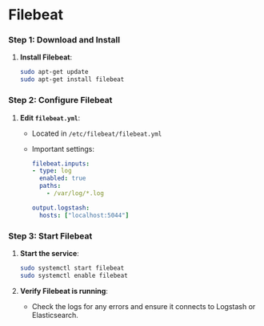 # Filebeat

### Step 1: Download and Install

1.  **Install Filebeat**:

    ```bash
    sudo apt-get update 
    sudo apt-get install filebeat
    ```

### Step 2: Configure Filebeat

1. **Edit `filebeat.yml`**:
   * Located in `/etc/filebeat/filebeat.yml`
   *   Important settings:

       ```yaml
       filebeat.inputs:
       - type: log
         enabled: true
         paths:
           - /var/log/*.log

       output.logstash:
         hosts: ["localhost:5044"]
       ```

### Step 3: Start Filebeat

1.  **Start the service**:

    ```bash
    sudo systemctl start filebeat
    sudo systemctl enable filebeat
    ```
2. **Verify Filebeat is running**:
   * Check the logs for any errors and ensure it connects to Logstash or Elasticsearch.
